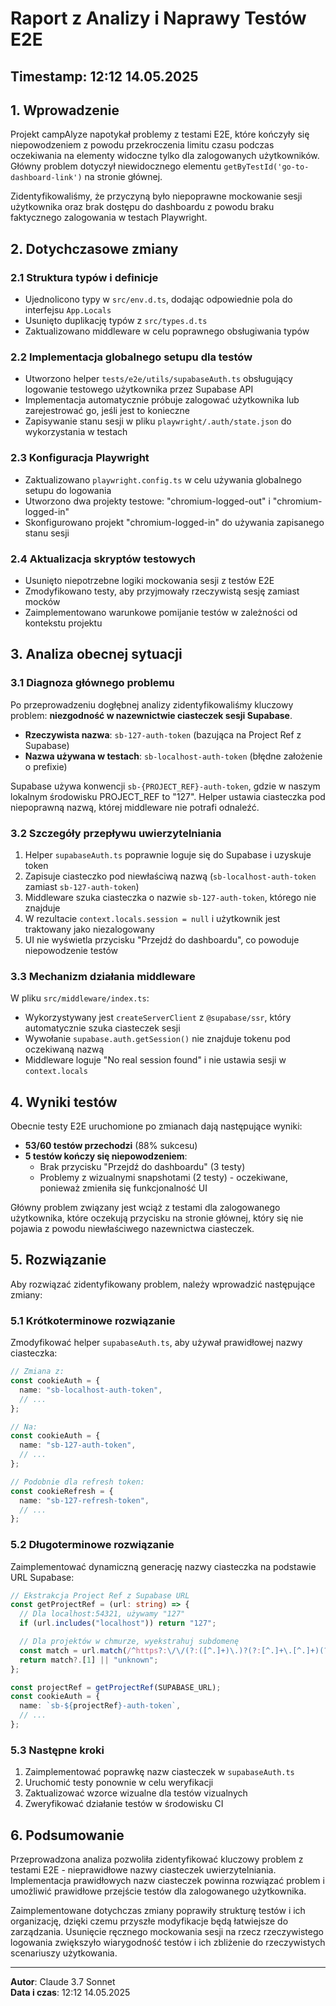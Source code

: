 # Raport z Analizy i Naprawy Testów E2E

## Timestamp: 12:12 14.05.2025

## 1. Wprowadzenie

Projekt campAlyze napotykał problemy z testami E2E, które kończyły się niepowodzeniem z powodu przekroczenia limitu czasu podczas oczekiwania na elementy widoczne tylko dla zalogowanych użytkowników. Główny problem dotyczył niewidocznego elementu `getByTestId('go-to-dashboard-link')` na stronie głównej.

Zidentyfikowaliśmy, że przyczyną było niepoprawne mockowanie sesji użytkownika oraz brak dostępu do dashboardu z powodu braku faktycznego zalogowania w testach Playwright.

## 2. Dotychczasowe zmiany

### 2.1 Struktura typów i definicje

- Ujednolicono typy w `src/env.d.ts`, dodając odpowiednie pola do interfejsu `App.Locals`
- Usunięto duplikację typów z `src/types.d.ts`
- Zaktualizowano middleware w celu poprawnego obsługiwania typów

### 2.2 Implementacja globalnego setupu dla testów

- Utworzono helper `tests/e2e/utils/supabaseAuth.ts` obsługujący logowanie testowego użytkownika przez Supabase API
- Implementacja automatycznie próbuje zalogować użytkownika lub zarejestrować go, jeśli jest to konieczne
- Zapisywanie stanu sesji w pliku `playwright/.auth/state.json` do wykorzystania w testach

### 2.3 Konfiguracja Playwright

- Zaktualizowano `playwright.config.ts` w celu używania globalnego setupu do logowania
- Utworzono dwa projekty testowe: "chromium-logged-out" i "chromium-logged-in"
- Skonfigurowano projekt "chromium-logged-in" do używania zapisanego stanu sesji

### 2.4 Aktualizacja skryptów testowych

- Usunięto niepotrzebne logiki mockowania sesji z testów E2E
- Zmodyfikowano testy, aby przyjmowały rzeczywistą sesję zamiast mocków
- Zaimplementowano warunkowe pomijanie testów w zależności od kontekstu projektu

## 3. Analiza obecnej sytuacji

### 3.1 Diagnoza głównego problemu

Po przeprowadzeniu dogłębnej analizy zidentyfikowaliśmy kluczowy problem: **niezgodność w nazewnictwie ciasteczek sesji Supabase**.

- **Rzeczywista nazwa**: `sb-127-auth-token` (bazująca na Project Ref z Supabase)
- **Nazwa używana w testach**: `sb-localhost-auth-token` (błędne założenie o prefixie)

Supabase używa konwencji `sb-{PROJECT_REF}-auth-token`, gdzie w naszym lokalnym środowisku PROJECT_REF to "127". Helper ustawia ciasteczka pod niepoprawną nazwą, której middleware nie potrafi odnaleźć.

### 3.2 Szczegóły przepływu uwierzytelniania

1. Helper `supabaseAuth.ts` poprawnie loguje się do Supabase i uzyskuje token
2. Zapisuje ciasteczko pod niewłaściwą nazwą (`sb-localhost-auth-token` zamiast `sb-127-auth-token`)
3. Middleware szuka ciasteczka o nazwie `sb-127-auth-token`, którego nie znajduje
4. W rezultacie `context.locals.session = null` i użytkownik jest traktowany jako niezalogowany
5. UI nie wyświetla przycisku "Przejdź do dashboardu", co powoduje niepowodzenie testów

### 3.3 Mechanizm działania middleware

W pliku `src/middleware/index.ts`:

- Wykorzystywany jest `createServerClient` z `@supabase/ssr`, który automatycznie szuka ciasteczek sesji
- Wywołanie `supabase.auth.getSession()` nie znajduje tokenu pod oczekiwaną nazwą
- Middleware loguje "No real session found" i nie ustawia sesji w `context.locals`

## 4. Wyniki testów

Obecnie testy E2E uruchomione po zmianach dają następujące wyniki:

- **53/60 testów przechodzi** (88% sukcesu)
- **5 testów kończy się niepowodzeniem**:
  - Brak przycisku "Przejdź do dashboardu" (3 testy)
  - Problemy z wizualnymi snapshotami (2 testy) - oczekiwane, ponieważ zmieniła się funkcjonalność UI

Główny problem związany jest wciąż z testami dla zalogowanego użytkownika, które oczekują przycisku na stronie głównej, który się nie pojawia z powodu niewłaściwego nazewnictwa ciasteczek.

## 5. Rozwiązanie

Aby rozwiązać zidentyfikowany problem, należy wprowadzić następujące zmiany:

### 5.1 Krótkoterminowe rozwiązanie

Zmodyfikować helper `supabaseAuth.ts`, aby używał prawidłowej nazwy ciasteczka:

```typescript
// Zmiana z:
const cookieAuth = {
  name: "sb-localhost-auth-token",
  // ...
};

// Na:
const cookieAuth = {
  name: "sb-127-auth-token",
  // ...
};

// Podobnie dla refresh token:
const cookieRefresh = {
  name: "sb-127-refresh-token",
  // ...
};
```

### 5.2 Długoterminowe rozwiązanie

Zaimplementować dynamiczną generację nazwy ciasteczka na podstawie URL Supabase:

```typescript
// Ekstrakcja Project Ref z Supabase URL
const getProjectRef = (url: string) => {
  // Dla localhost:54321, używamy "127"
  if (url.includes("localhost")) return "127";

  // Dla projektów w chmurze, wyekstrahuj subdomenę
  const match = url.match(/^https?:\/\/(?:([^.]+)\.)?(?:[^.]+\.[^.]+)(?::\d+)?$/);
  return match?.[1] || "unknown";
};

const projectRef = getProjectRef(SUPABASE_URL);
const cookieAuth = {
  name: `sb-${projectRef}-auth-token`,
  // ...
};
```

### 5.3 Następne kroki

1. Zaimplementować poprawkę nazw ciasteczek w `supabaseAuth.ts`
2. Uruchomić testy ponownie w celu weryfikacji
3. Zaktualizować wzorce wizualne dla testów vizualnych
4. Zweryfikować działanie testów w środowisku CI

## 6. Podsumowanie

Przeprowadzona analiza pozwoliła zidentyfikować kluczowy problem z testami E2E - nieprawidłowe nazwy ciasteczek uwierzytelniania. Implementacja prawidłowych nazw ciasteczek powinna rozwiązać problem i umożliwić prawidłowe przejście testów dla zalogowanego użytkownika.

Zaimplementowane dotychczas zmiany poprawiły strukturę testów i ich organizację, dzięki czemu przyszłe modyfikacje będą łatwiejsze do zarządzania. Usunięcie ręcznego mockowania sesji na rzecz rzeczywistego logowania zwiększyło wiarygodność testów i ich zbliżenie do rzeczywistych scenariuszy użytkowania.

---

**Autor**: Claude 3.7 Sonnet  
**Data i czas**: 12:12 14.05.2025
